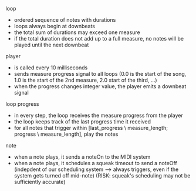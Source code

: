 loop
* ordered sequence of notes with durations
* loops always begin at downbeats
* the total sum of durations may exceed one measure
* if the total duration does not add up to a full measure, no notes will be played until the next downbeat

player
* is called every 10 milliseconds
* sends measure progress signal to all loops (0.0 is the start of the song, 1.0 is the start of the 2nd measure, 2.0 start of the third, ...)
* when the progress changes integer value, the player emits a downbeat signal

loop progress
* in every step, the loop receives the measure progress from the player
* the loop keeps track of the last progress time it received
* for all notes that trigger within [last_progress \\ measure_length; progress \\ measure_length], play the notes

note
* when a note plays, it sends a noteOn to the MIDI system
* when a note plays, it schedules a squeak timeout to send a noteOff (indepdent of our scheduling system --> always triggers, even if the system gets turned off mid-note) (RISK: squeak's scheduling may not be sufficiently accurate)

